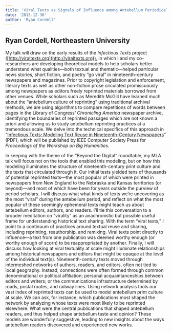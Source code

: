 ```yaml
---
title: 'Viral Texts as Signals of Influence among Antebellum Periodicals'
date: '2013-12-30'
author: 'Ryan Cordell'
---
```

**Ryan Cordell, Northeastern University**
-----------------------------------------

My talk will draw on the early results of the *Infectious Texts* project ([http://viraltexts.org](http://viraltexts.org)), in which I and my co-researchers are developing theoretical models to help scholars better understand what qualities—both textual and thematic—helped particular news stories, short fiction, and poetry “go viral” in nineteenth-century newspapers and magazines. Prior to copyright legislation and enforcement, literary texts as well as other non-fiction prose circulated promiscuously among newspapers as editors freely reprinted materials borrowed from other venues. While scholars such as Meredith McGill have learned much about the “antebellum culture of reprinting” using traditional archival methods, we are using algorithms to compare repetitions of words between pages in the Library of Congress’ *Chronicling America* newspaper archive, identifying the boundaries of reprinted passages which are not known a priori and allowing us to study antebellum reprinting practices at a tremendous scale. We delve into the technical specifics of this approach in “[Infectious Texts: Modeling Text Reuse in Nineteenth-Century Newspapers](http://www.viraltexts.org/infect-bighum-2013.pdf)” (PDF), which will be published by IEEE Computer Society Press for *Proceedings of the Workshop on Big Humanities*.

In keeping with the theme of the “Beyond the Digital” roundtable, my MLA talk will focus not on the tools that enabled this modeling, but on how this modeling illuminates the structure of nineteenth-century print culture and the texts that circulated through it. Our initial tests yielded tens of thousands of potential reprinted texts—the most popular of which were printed in newspapers from New England to the Nebraska and Kansas territories (or beyond)—and most of which have been for years outside the purview of period scholars. I will discuss what what kinds of texts we’re uncovering as the most “viral” during the antebellum period, and reflect on what the most popular of these seemingly ephemeral texts might teach us about antebellum editors, authors, and readers. I’ll tie this conversation to a broader meditation on “virality” as an anachronistic but possible useful frame for understanding historical text sharing. With the term “viral texts,” I point to a continuum of practices around textual reuse and sharing, including reprinting, reauthorship, and remixing. Viral texts point directly to influence—a text from one publication was deemed worthy enough (or worthy enough of scorn) to be reappropriated by another. Finally, I will discuss how looking at viral textuality at scale might illuminate relationships among historical newspapers and editors that might be opaque at the level of the individual text(s). Nineteenth-century texts moved through intermeshed networks of authors, readers, and editors, often not tied to local geography. Instead, connections were often formed through common denominational or political affiliation; personal acquaintanceships between editors and writers; or the communications infrastructure determined by roads, postal routes, and railway lines. Using network analysis tools our vast index of reprinted texts can be used to model antebellum print culture at scale. We can ask, for instance, which publications most shaped the network by analyzing whose texts were most likely to be reprinted elsewhere. What were the central publications that shaped antebellum readers, and thus helped shape antebellum taste and opinion? These models are wonderfully suggestive, leading to new insights about the ways antebellum readers discovered and experienced new works.